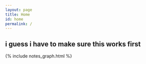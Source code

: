 ```yaml
---
layout: page
title: Home
id: home
permalink: /
---
```

<html>
<head>
    <h2><div id="arch">i guess i have to make sure this works first</div></h2>
<script>
var colours = ["#32AE4D", "#F2CF7D", "#0A2463", "#E46A3A", "#A30000", "#1672AB", "#FFD20A"], 
    idx;

$(function() {
    var div = $('#arch'); 
    var chars = div.text().split('');
    div.html('');     
    for(var i=0; i<chars.length; i++) {
        idx = Math.floor(Math.random() * colours.length);
        var span = $('<span>' + chars[i] + '</span>').css("color", colours[idx]);
        div.append(span);
    }
});
</script>


</body>
</html>

{% include notes_graph.html %}


<style>
  .wrapper {
    max-width: 46em;
  }
</style>
